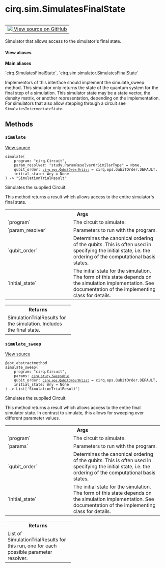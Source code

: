 <div itemscope itemtype="http://developers.google.com/ReferenceObject">
<meta itemprop="name" content="cirq.sim.SimulatesFinalState" />
<meta itemprop="path" content="Stable" />
<meta itemprop="property" content="simulate"/>
<meta itemprop="property" content="simulate_sweep"/>
</div>

# cirq.sim.SimulatesFinalState

<!-- Insert buttons and diff -->

<table class="tfo-notebook-buttons tfo-api" align="left">

<td>
  <a target="_blank" href="https://github.com/quantumlib/cirq/tree/master/cirq/sim/simulator.py">
    <img src="https://www.tensorflow.org/images/GitHub-Mark-32px.png" />
    View source on GitHub
  </a>
</td>
</table>



Simulator that allows access to the simulator's final state.

<section class="expandable">
  <h4 class="showalways">View aliases</h4>
  <p>
<b>Main aliases</b>
<p>`cirq.SimulatesFinalState`, `cirq.sim.simulator.SimulatesFinalState`</p>
</p>
</section>

<!-- Placeholder for "Used in" -->

Implementors of this interface should implement the simulate_sweep
method. This simulator only returns the state of the quantum system
for the final step of a simulation. This simulator state may be a state
vector, the density matrix, or another representation, depending on the
implementation.  For simulators that also allow stepping through
a circuit see `SimulatesIntermediateState`.

## Methods

<h3 id="simulate"><code>simulate</code></h3>

<a target="_blank" href="https://github.com/quantumlib/cirq/tree/master/cirq/sim/simulator.py">View source</a>

<pre class="devsite-click-to-copy prettyprint lang-py tfo-signature-link">
<code>simulate(
    program: "cirq.Circuit",
    param_resolver: "study.ParamResolverOrSimilarType" = None,
    qubit_order: <a href="../../cirq/ops/QubitOrderOrList.md"><code>cirq.ops.QubitOrderOrList</code></a> = cirq.ops.QubitOrder.DEFAULT,
    initial_state: Any = None
) -> "SimulationTrialResult"
</code></pre>

Simulates the supplied Circuit.

This method returns a result which allows access to the entire
simulator's final state.

<!-- Tabular view -->
 <table class="responsive fixed orange">
<colgroup><col width="214px"><col></colgroup>
<tr><th colspan="2">Args</th></tr>

<tr>
<td>
`program`
</td>
<td>
The circuit to simulate.
</td>
</tr><tr>
<td>
`param_resolver`
</td>
<td>
Parameters to run with the program.
</td>
</tr><tr>
<td>
`qubit_order`
</td>
<td>
Determines the canonical ordering of the qubits. This
is often used in specifying the initial state, i.e. the
ordering of the computational basis states.
</td>
</tr><tr>
<td>
`initial_state`
</td>
<td>
The initial state for the simulation. The  form of
this state depends on the simulation implementation.  See
documentation of the implementing class for details.
</td>
</tr>
</table>



<!-- Tabular view -->
 <table class="responsive fixed orange">
<colgroup><col width="214px"><col></colgroup>
<tr><th colspan="2">Returns</th></tr>
<tr class="alt">
<td colspan="2">
SimulationTrialResults for the simulation. Includes the final state.
</td>
</tr>

</table>



<h3 id="simulate_sweep"><code>simulate_sweep</code></h3>

<a target="_blank" href="https://github.com/quantumlib/cirq/tree/master/cirq/sim/simulator.py">View source</a>

<pre class="devsite-click-to-copy prettyprint lang-py tfo-signature-link">
<code>@abc.abstractmethod</code>
<code>simulate_sweep(
    program: "cirq.Circuit",
    params: <a href="../../cirq/study/Sweepable.md"><code>cirq.study.Sweepable</code></a>,
    qubit_order: <a href="../../cirq/ops/QubitOrderOrList.md"><code>cirq.ops.QubitOrderOrList</code></a> = cirq.ops.QubitOrder.DEFAULT,
    initial_state: Any = None
) -> List['SimulationTrialResult']
</code></pre>

Simulates the supplied Circuit.

This method returns a result which allows access to the entire final
simulator state. In contrast to simulate, this allows for sweeping
over different parameter values.

<!-- Tabular view -->
 <table class="responsive fixed orange">
<colgroup><col width="214px"><col></colgroup>
<tr><th colspan="2">Args</th></tr>

<tr>
<td>
`program`
</td>
<td>
The circuit to simulate.
</td>
</tr><tr>
<td>
`params`
</td>
<td>
Parameters to run with the program.
</td>
</tr><tr>
<td>
`qubit_order`
</td>
<td>
Determines the canonical ordering of the qubits. This
is often used in specifying the initial state, i.e. the
ordering of the computational basis states.
</td>
</tr><tr>
<td>
`initial_state`
</td>
<td>
The initial state for the simulation. The form of
this state depends on the simulation implementation.  See
documentation of the implementing class for details.
</td>
</tr>
</table>



<!-- Tabular view -->
 <table class="responsive fixed orange">
<colgroup><col width="214px"><col></colgroup>
<tr><th colspan="2">Returns</th></tr>
<tr class="alt">
<td colspan="2">
List of SimulationTrialResults for this run, one for each
possible parameter resolver.
</td>
</tr>

</table>





